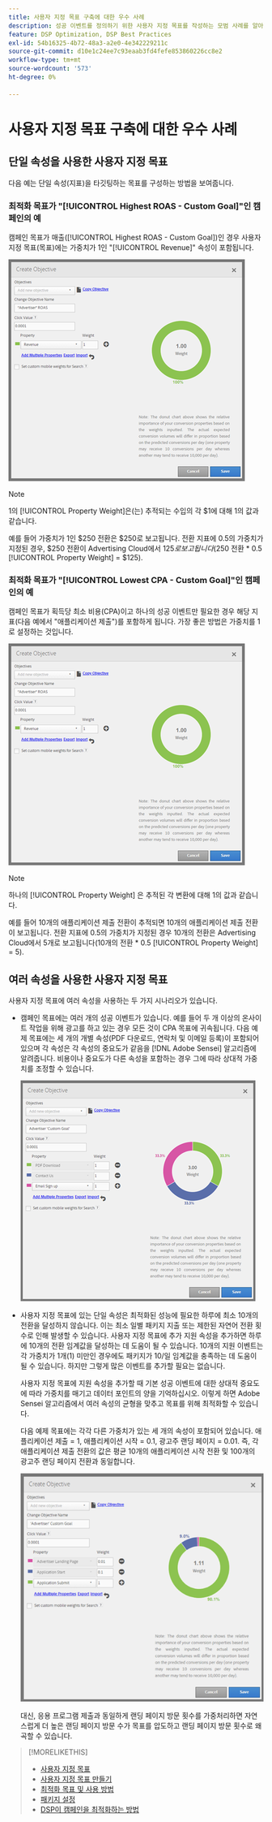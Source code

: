 ```yaml
---
title: 사용자 지정 목표 구축에 대한 우수 사례
description: 성공 이벤트를 정의하기 위한 사용자 지정 목표를 작성하는 모범 사례를 알아봅니다.
feature: DSP Optimization, DSP Best Practices
exl-id: 54b16325-4b72-48a3-a2e0-4e342229211c
source-git-commit: d10e1c24ee7c93eaab3fd4fefe853860226cc8e2
workflow-type: tm+mt
source-wordcount: '573'
ht-degree: 0%

---
```


# 사용자 지정 목표 구축에 대한 우수 사례

## 단일 속성을 사용한 사용자 지정 목표

다음 예는 단일 속성(지표)을 타깃팅하는 목표를 구성하는 방법을 보여줍니다.

### 최적화 목표가 &quot;[!UICONTROL Highest ROAS - Custom Goal]&quot;인 캠페인의 예

캠페인 목표가 매출([!UICONTROL Highest ROAS - Custom Goal])인 경우 사용자 지정 목표(목표)에는 가중치가 1인 &quot;[!UICONTROL Revenue]&quot; 속성이 포함됩니다.

![단일 속성을 사용하는 ROAS 사용자 지정 목표의 예](/help/dsp/assets/custom-goal-roas.png)

>[!NOTE]
>
> 1의 [!UICONTROL Property Weight]은(는) 추적되는 수입의 각 $1에 대해 1의 값과 같습니다.
>
> 예를 들어 가중치가 1인 $250 전환은 $250로 보고됩니다. 전환 지표에 0.5의 가중치가 지정된 경우, $250 전환이 Advertising Cloud에서 $125로 보고됩니다($250 전환 * 0.5 [!UICONTROL Property Weight] = $125).

### 최적화 목표가 &quot;[!UICONTROL Lowest CPA - Custom Goal]&quot;인 캠페인의 예

캠페인 목표가 획득당 최소 비용(CPA)이고 하나의 성공 이벤트만 필요한 경우 해당 지표(다음 예에서 &quot;애플리케이션 제출&quot;)를 포함하게 됩니다. 가장 좋은 방법은 가중치를 1로 설정하는 것입니다.

![단일 속성을 사용한 CPA 사용자 지정 목표 예제](/help/dsp/assets/custom-goal-roas.png)

>[!NOTE]
>
> 하나의 [!UICONTROL Property Weight] 은 추적된 각 변환에 대해 1의 값과 같습니다.
>
> 예를 들어 10개의 애플리케이션 제출 전환이 추적되면 10개의 애플리케이션 제출 전환이 보고됩니다.  전환 지표에 0.5의 가중치가 지정된 경우 10개의 전환은 Advertising Cloud에서 5개로 보고됩니다(10개의 전환 * 0.5 [!UICONTROL Property Weight] = 5).

## 여러 속성을 사용한 사용자 지정 목표

사용자 지정 목표에 여러 속성을 사용하는 두 가지 시나리오가 있습니다.

* 캠페인 목표에는 여러 개의 성공 이벤트가 있습니다. 예를 들어 두 개 이상의 온사이트 작업을 위해 광고를 하고 있는 경우 모든 것이 CPA 목표에 귀속됩니다. 다음 예제 목표에는 세 개의 개별 속성(PDF 다운로드, 연락처 및 이메일 등록)이 포함되어 있으며 각 속성은 각 속성의 중요도가 같음을 [!DNL Adobe Sensei] 알고리즘에 알려줍니다. 비용이나 중요도가 다른 속성을 포함하는 경우 그에 따라 상대적 가중치를 조정할 수 있습니다.

   ![여러 속성이 있는 사용자 지정 목표 예](/help/dsp/assets/custom-goal-multiple-properties.png)

* 사용자 지정 목표에 있는 단일 속성은 최적화된 성능에 필요한 하루에 최소 10개의 전환을 달성하지 않습니다. 이는 최소 일별 패키지 지출 또는 제한된 자연어 전환 횟수로 인해 발생할 수 있습니다. 사용자 지정 목표에 추가 지원 속성을 추가하면 하루에 10개의 전환 임계값을 달성하는 데 도움이 될 수 있습니다. 10개의 지원 이벤트는 각 가중치가 1개(1) 미만인 경우에도 패키지가 10/일 임계값을 충족하는 데 도움이 될 수 있습니다. 하지만 그렇게 많은 이벤트를 추가할 필요는 없습니다.

   사용자 지정 목표에 지원 속성을 추가할 때 기본 성공 이벤트에 대한 상대적 중요도에 따라 가중치를 매기고 데이터 포인트의 양을 기억하십시오. 이렇게 하면 Adobe Sensei 알고리즘에서 여러 속성의 균형을 맞추고 목표를 위해 최적화할 수 있습니다.

   다음 예제 목표에는 각각 다른 가중치가 있는 세 개의 속성이 포함되어 있습니다. 애플리케이션 제출 = 1, 애플리케이션 시작 = 0.1, 광고주 랜딩 페이지 = 0.01. 즉, 각 애플리케이션 제출 전환의 값은 평균 10개의 애플리케이션 시작 전환 및 100개의 광고주 랜딩 페이지 전환과 동일합니다.

   ![여러 속성이 있는 사용자 지정 목표 예](/help/dsp/assets/custom-goal-multiple-properties2.png)

   대신, 응용 프로그램 제출과 동일하게 랜딩 페이지 방문 횟수를 가중처리하면 자연스럽게 더 높은 랜딩 페이지 방문 수가 목표를 압도하고 랜딩 페이지 방문 횟수로 왜곡할 수 있습니다.<!--reword-->

>[!MORELIKETHIS]
>
>* [사용자 지정 목표](custom-goal-about.md)
>* [사용자 지정 목표 만들기](custom-goal-create.md)
>* [최적화 목표 및 사용 방법](optimization-goals.md)
>* [패키지 설정](/help/dsp/campaign-management/packages/package-settings.md)
> * [DSP이 캠페인을 최적화하는 방법](optimization-how-dsp-optimizes-campaigns.md)

